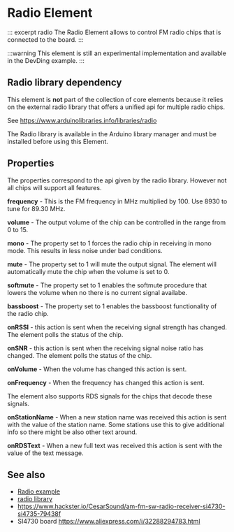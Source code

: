 # Radio Element

::: excerpt radio
The Radio Element allows to control FM radio chips that is connected to the board.
:::


:::warning
This element is still an experimental implementation and available in the DevDing example.
:::

## Radio library dependency

This element is **not** part of the collection of core elements
because it relies on the external radio library that offers a unified api for multiple radio chips.

See <https://www.arduinolibraries.info/libraries/radio>

The Radio library is available in the Arduino library manager and must be installed before using this Element. 

<!-- 
## Radio Element activation

To make the Radio Element available for configuration it needs to be included into the sketch compilation by activating it using the macro

```CPP
#define HOMEDING_INCLUDE_RADIO 
```
The RadioDing example uses this element to create a remote controllable radio that uses the 
RDA5807M radio chip from RDA Microelectronics or or SI473xx radio chips from Silicon.

Look into the [Radio example](/examples/radio.md) for details.
-->


## Properties

The properties correspond to the api given by the radio library. However not all chips will support all features.

**frequency** - This is the FM frequency in MHz multiplied by 100. Use 8930 to tune for 89.30 MHz.

**volume** - The output volume of the chip can be controlled in the range from 0 to 15.

**mono** - The property set to 1 forces the radio chip in receiving in mono mode. This results in less noise under bad conditions.

**mute** - The property set to 1 will mute the output signal. The element will automatically mute the chip when the volume is set to 0.

**softmute** - The property set to 1 enables the softmute procedure that lowers the volume when no there is no current signal availabe.

**bassboost** - The property set to 1 enables the bassboost functionality of the radio chip.

**onRSSI** - this action is sent when the receiving signal strength has changed. The element polls the status of the chip.

**onSNR** - this action is sent when the receiving signal noise ratio has changed. The element polls the status of the chip.

**onVolume** - When the volume has changed this action is sent.

**onFrequency** - When the frequency has changed this action is sent.


The element also supports RDS signals for the chips that decode these signals.

**onStationName** - When a new station name was received this action is sent with the value of the station name.
Some stations use this to give additional info so there might be also other text around.

**onRDSText** - When a new full text was received this action is sent with the value of the text message.



## See also

* [Radio example](/examples/radio.md)
* [radio library](http://www.mathertel.de/Arduino/RadioLibrary.aspx)
* https://www.hackster.io/CesarSound/am-fm-sw-radio-receiver-si4730-si4735-79438f
* SI4730 board https://www.aliexpress.com/i/32288294783.html

